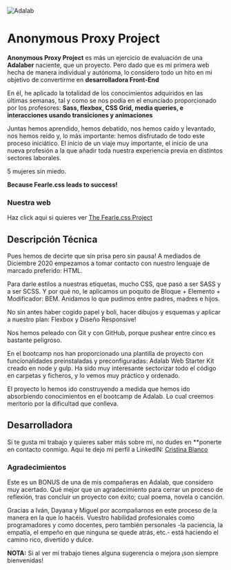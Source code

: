 ![Adalab](https://beta.adalab.es/resources/images/adalab-logo-155x61-bg-white.png)

# Anonymous Proxy Project

**Anonymous Proxy Project** es más un ejercicio de evaluación de una **Adalaber** naciente, que un proyecto. Pero dado que es mi primera web hecha de manera individual y autónoma, lo considero todo un hito en mi objetivo de convertirme en **desarrolladora Front-End**

En él, he aplicado la totalidad de los conocimientos adquiridos en las últimas semanas, tal y como se nos podía en el enunciado proporcionado por los profesores: **Sass, flexbox, CSS Grid, media queries, e interacciones usando transiciones y animaciones**

Juntas hemos aprendido, hemos debatido, nos hemos caído y levantado, nos hemos reído y, lo más importante: hemos disfrutado de todo este proceso iniciático. El inicio de un viaje muy importante, el inicio de una nueva profesión a la que añadir toda nuestra experiencia previa en distintos sectores laborales.

5 mujeres sin miedo.

**Because Fearle.css leads to success!**

### Nuestra web

Haz click aqui si quieres ver [The Fearle.css Project](http://beta.adalab.es/Project-promo-l-module-1-team-7/)

## Descripción Técnica

Pues hemos de decirte que sin prisa pero sin pausa!
A mediados de Diciembre 2020 empezamos a tomar contacto con nuestro lenguaje de marcado preferido: HTML.

Para darle estilos a nuestras etiquetas, mucho CSS, que pasó a ser SASS y a ser SCSS.
Y por qué no, le aplicamos un poquito de Bloque + Elemento + Modificador: BEM.
Anidamos lo que pudimos entre padres, madres e hijos.

No sin antes haber cogido papel y boli, hacer dibujos y esquemas y aplicar a nuestro plan: Flexbox y Diseño Responsive!

Nos hemos peleado con Git y con GitHub, porque pushear entre cinco es bastante peligroso.

En el bootcamp nos han proporcionado una plantilla de proyecto con funcionalidades preinstaladas y preconfiguradas: Adalab Web Starter Kit creado en node y gulp.
Ha sido muy interesante sectorizar todo el código en carpetas y ficheros, y lo vemos muy práctico y ordenado.

El proyecto lo hemos ido construyendo a medida que hemos ido absorbiendo conocimientos en el bootcamp de Adalab. Lo cual creemos meritorio por la dificultad que conlleva.

## Desarrolladora

Si te gusta mi trabajo y quieres saber más sobre mi, no dudes en \*\*ponerte en contacto conmigo. Aquí te dejo mi perfil a LinkedIN: [Cristina Blanco](http://www.linkedin.com/in/cristina-blanco-iglesias)

### Agradecimientos

Este es un BONUS de una de mis compañeras en Adalab, que considero muy acertado. Qué mejor que un agradecimiento para cerrar un proceso de reflexión, tras concluir un proyecto con éxito; cual poema, novela o canción.

Gracias a Iván, Dayana y Miguel por acompañarnos en este proceso de la manera en la que lo hacéis. Vuestro habilidad profesionales como programadores y como docentes, pero también personales -la paciencia, la empatía, el empeño en que ninguna se quede atrás, etc.- está haciendo el camino rico, divertido y dulce.

**NOTA:** Si al ver mi trabajo tienes alguna sugerencia o mejora ¡son siempre bienvenidas!
